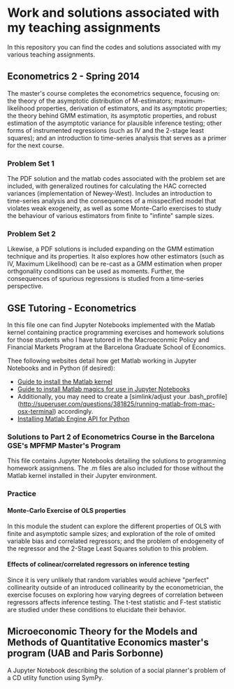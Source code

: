 # Work and solutions associated with my teaching assignments

In this repository you can find the codes and solutions associated with my various teaching assignments. 

## Econometrics 2 - Spring 2014

The master's course completes the econometrics sequence, focusing on: the theory of the asymptotic distribution of M-estimators; maximum-likelihood properties, derivation of estimators, and its asymptotic properties; the theory behind GMM estimation, its asymptotic properties, and robust estimation of the asymptotic variance for plausible inference testing; other forms of instrumented regressions (such as IV and the 2-stage least squares); and an introduction to time-series analysis that serves as a primer for the next course.

### Problem Set 1

The PDF solution and the matlab codes associated with the problem set are included, with generalized routines for calculating the HAC corrected variances (implementation of Newey-West). Includes an introduction to time-series analysis and the consequences of a misspecified model that violates weak exogeneity, as well as some Monte-Carlo exercises to study the behaviour of various estimators from finite to "infinte" sample sizes.

### Problem Set 2

Likewise, a PDF solutions is included expanding on the GMM estimation technique and its properties. It also explores how other estimators (such as IV, Maximum Likelihood) can be re-cast as a GMM estimation when proper orthgonality conditions can be used as moments. Further, the consequences of spurious regressions is studied from a time-series perspective. 

## GSE Tutoring - Econometrics

In this file one can find Jupyter Notebooks implemented with the Matlab kernel containing practice programming exercises and homework solutions for those students who I have tutored in the Macroeconmic Policy and Financial Markets Program at the Barcelona Graduate School of Economics. 

Thee following websites detail how get Matlab working in Jupyter Notebooks and in Python (if desired):

* [Guide to install the Matlab kernel](https://anneurai.net/2015/11/12/matlab-based-ipython-notebooks/)
* [Guide to install Matlab magics for use in Jupyter Notebooks](https://arokem.github.io/python-matlab-bridge/)
* Additionally, you may need to create a [simlink/adjust your .bash_profile] (http://superuser.com/questions/381825/running-matlab-from-mac-osx-terminal) accordingly.
* [Installing Matlab Engine API for Python](https://www.mathworks.com/help/matlab/matlab-engine-for-python.html)

### Solutions to Part 2 of Econometrics Course in the Barcelona GSE's MPFMP Master's Program 

This file contains Jupyter Notebooks detailing the solutions to programming homework assignmens. The .m files are also included for those without the Matlab kernel installed in their Jupyter environment.

### Practice

#### Monte-Carlo Exercise of OLS properties

In this module the student can explore the different properties of OLS with finite and asymptotic sample sizes; and exploration of the role of omited variable bias and correlated regressors; and the problem of endogeneity of the regressor and the 2-Stage Least Squares solution to this problem. 

#### Effects of colinear/correlated regressors on inference testing

Since it is very unlikely that random variables would achieve "perfect" collinearity outside of an introduced collinearity by the econometrician, the exercise focuses on exploring how varying degrees of correlation between regressors affects inference testing. The t-test statistic and F-test statistic are studied under these conditions to elucidate their behavior. 

## Microeconomic Theory for the Models and Methods of Quantitative Economics master's program (UAB and Paris Sorbonne)

A Jupyter Notebook describing the solution of a social planner's problem of a CD utlity function using SymPy.
